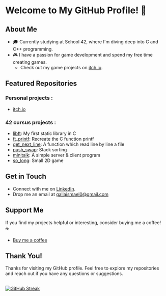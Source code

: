 # Welcome to My GitHub Profile! 👋

## About Me
- 🎓 Currently studying at School 42, where I'm diving deep into C and C++ programming.
- 🎮 I have a passion for game development and spend my free time creating games.
  - Check out my game projects on [itch.io](https://dailywind.itch.io/).

## Featured Repositories
### Personal projects :
- [itch.io](https://hasyxd.itch.io/descended)
  
### 42 cursus projects :
- [libft](https://github.com/DailyWind00/libft): My first static library in C
- [ft_printf](https://github.com/DailyWind00/ft_printf): Recreate the C function printf 
- [get_next_line](https://github.com/DailyWind00/get_next_line): A function which read line by line a file
- [push_swap](https://github.com/DailyWind00/push_swap): Stack sorting
- [minitalk](https://github.com/DailyWind00/minitalk): A simple server & client program
- [so_long](https://github.com/DailyWind00/so_long): Small 2D game

## Get in Touch
- Connect with me on [LinkedIn](https://www.linkedin.com/in/ma%C3%ABl-gallais-0966022b3/).
- Drop me an email at gallaismael0@gmail.com

## Support Me
If you find my projects helpful or interesting, consider buying me a coffee! ☕️
- [Buy me a coffee](https://www.buymeacoffee.com/dailywind)

## Thank You!
Thanks for visiting my GitHub profile. Feel free to explore my repositories and reach out if you have any questions or suggestions.

 ##
 <a href="https://git.io/streak-stats"><img src="https://streak-stats.demolab.com?user=DailyWind00&theme=omni&hide_border=true&border_radius=15" alt="GitHub Streak" /></a> 
